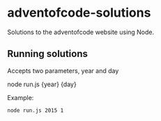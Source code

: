 # adventofcode-solutions
Solutions to the adventofcode website using Node.

## Running solutions
Accepts two parameters, year and day

node run.js {year} {day}

Example:

`node run.js 2015 1`
